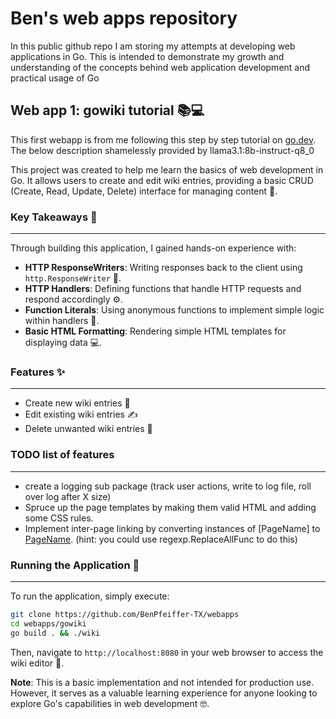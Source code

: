 # Ben's web apps repository
In this public github repo I am storing my attempts at developing web applications in Go. This is intended to demonstrate my growth and understanding of the concepts behind web application development and practical usage of Go

## Web app 1: gowiki tutorial 📚💻
This first webapp is from me following this step by step tutorial on [go.dev](https://go.dev/doc/articles/wiki/). The below description shamelessly provided by llama3.1:8b-instruct-q8_0

This project was created to help me learn the basics of web development in Go. It allows users to create and edit wiki entries, 
providing a basic CRUD (Create, Read, Update, Delete) interface for managing content 💼.

### Key Takeaways 📝
---------------

Through building this application, I gained hands-on experience with:

*   **HTTP ResponseWriters**: Writing responses back to the client using `http.ResponseWriter` 📨.
*   **HTTP Handlers**: Defining functions that handle HTTP requests and respond accordingly ⚙️.
*   **Function Literals**: Using anonymous functions to implement simple logic within handlers 🔩.
*   **Basic HTML Formatting**: Rendering simple HTML templates for displaying data 💻.

### Features ✨
-----

*   Create new wiki entries 📝
*   Edit existing wiki entries ✍️
*   Delete unwanted wiki entries 🚮

### TODO list of features
-----
* create a logging sub package (track user actions, write to log file, roll over log after X size)
* Spruce up the page templates by making them valid HTML and adding some CSS rules.
* Implement inter-page linking by converting instances of [PageName] to <a href="/view/PageName">PageName</a>. (hint: you could use regexp.ReplaceAllFunc to do this)

### Running the Application 🎉
------------------------

To run the application, simply execute:

```bash
git clone https://github.com/BenPfeiffer-TX/webapps
cd webapps/gowiki
go build . && ./wiki
```

Then, navigate to `http://localhost:8080` in your web browser to access the wiki editor 🔗.

**Note**: This is a basic implementation and not intended for production use. However, it serves as a valuable learning experience for anyone looking to explore Go's capabilities in web development 🤓.
